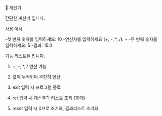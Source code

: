 🧮 계산기

간단한 계산기 입니다. 

사용 예시 

-첫 번째 숫자를 입력하세요: 10
-연산자를 입력하세요 (+, -, *, /): +
-두 번째 숫자를 입력하세요: 5
-결과: 15.0


기능 리스트들 입니다.

1) +, -, *, / 연산 가능

2) 값이 누적되며 무한히 연산

3) exit 입력 시 프로그램 종료

4) ret 입력 시 계산결과 리스트 조회 (10개)

5) reset 입력 시 0으로 초기화, 결과리스트 초기화

